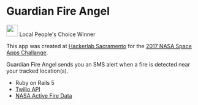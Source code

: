 # Guardian Fire Angel 
<img src="https://sa-web-2017-web.s3.amazonaws.com/cc7e1a07d06e5bbc527c6e2eeb9533d0.png" width="30"> Local People's Choice Winner


This app was created at [Hackerlab Sacramento](https://hackerlab.org/) for the [2017 NASA Space Apps Challange](https://2017.spaceappschallenge.org/).

Guardian Fire Angel sends you an SMS alert when a fire is detected near your tracked location(s).
* Ruby on Rails 5
* [Twilio API](https://www.twilio.com/)
* [NASA Active Fire Data](https://earthdata.nasa.gov/earth-observation-data/near-real-time/firms/active-fire-data)
